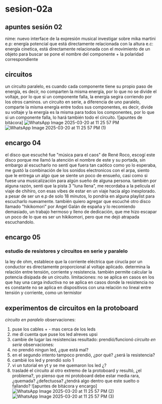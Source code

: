 # sesion-02a
## apuntes sesión 02
nime: nuevo interface de la expresión musical
investigar sobre mika martini
e.p: energía potencial que está directamente relacionada con la altura
e.c: energía cinetica, está directamente relacionada con el movimiento de un objeto
para buscar se pone el nombre del componente + la polaridad correspondiente 
## circuitos
un circuito paralelo, es cuando cada componente tiene su propio paso de energía, es decir, no comparten la misma energía, por lo que no se divide el voltaje, por lo que si un componente falla, la energía segira corriendo por los otros caminos.
un circuito en serie, a diferencia de uno paralelo, comparte la misma energía entre todos sus componentes, es decir, divide su voltaje y la energía es la misma para todos los componentes, por lo que si un componente falla, lo hará también todo el circuito.
![apuntes de bitácora]
![WhatsApp Image 2025-03-20 at 11 25 57 PM](https://github.com/user-attachments/assets/c32eb002-7ac3-48d2-bad1-507944c7439d)
![WhatsApp Image 2025-03-20 at 11 25 57 PM (1)](https://github.com/user-attachments/assets/0e5717be-b900-4c2d-9700-e37192d80365)
## encargo 04  
el disco que escuché fue "música para el caos" de René Roco, escogí este disco porque me llamó la atención el nombre de este y su portada, sin embargo al escucharlo no sentí que fuera tan caótico como yo lo esperaba, me gustó la combinación de los sonidos electronicos con el arpa, siento que le entrega un algo que se siente un poco de ensueño, casi como si fuese una musicalización para algún sueño de alguna persona. también por alguna razón, senti que la pista 3 "luna llena", me recordaba a la pelicula el viaje de chihiro, con esas vibes de estar en un viaje hacia algo inexplorado. a pesar de ser un e.p de solo 18 minutos, lo pondria en alguna playlist para escucharlo nuevamente. también quiero agregar que escuché otro disco llamado "hikikomori" por Angel Galán de españa y lo recomiendo demasiado, un trabajo hermoso y lleno de dedicación, que me hizo escapar un poco de lo que es ser un hikikomori, pero que me dejó atrapada escuchandolo.
## encargo 05
### estudio de resistores y circuitos en serie y paralelo
la ley de ohm, establece que la corriente eléctrica que cirucla por un conductor es directamente proporcional al voltaje aplicado. determina la relación entre tensión, corriente y resistencia. también permite calcular la potencia disipada de un circuito.
limitaciones: 
no se aplica en casos en los que hay una carga inductiva
no se aplica en casos donde la resistencia no es constante
no se aplica en dispositivos con una relación no lineal entre tensión y corriente, como un termistor
## experimentos de circuitos en la protoboard
_circuito en paralelo_
observaciones: 
1. puse los cables + - mas cerca de los leds 
2. me di cuenta que puse los led alreves upsi
3. cambie de lugar las resistencias
resultado: prendió/funcionó
_circuito en serie_
observaciones:
1. no prendió ningun led, ¿que está mal?
2. en el segundo intento tampoco prendió, ¿por qué? ¿será la resistencia?
3. cambié los led y prendió solo 1
4. vi un tutorial en yt y se me quemaron los led ¿?
5. trasladé el circuito al otro extremo de la protoboard y resultó, ¿el problema?, yo pienso que mi protoboard debe estar media rara, ¿quemada? ¿defectuosa? ¿tendrá algo dentro que este suelto o fallando?
![apuntes de bitácora y encargo]
![WhatsApp Image 2025-03-20 at 11 25 57 PM (2)](https://github.com/user-attachments/assets/1be52381-6c50-4f7d-b27c-fce28fdc6c15)
![WhatsApp Image 2025-03-20 at 11 25 57 PM (3)](https://github.com/user-attachments/assets/0b6146c8-55a6-42a6-889a-610cbf19fabd)
